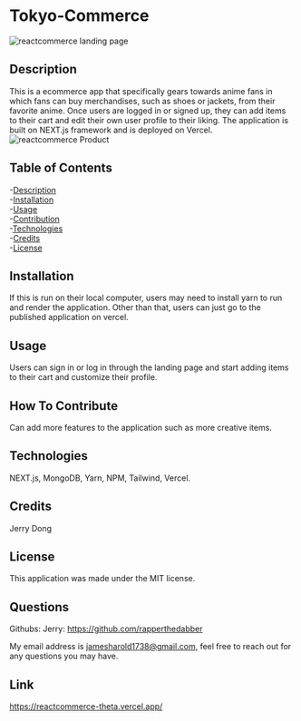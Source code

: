 # Tokyo-Commerce

![reactcommerce landing page](https://github.com/rapperthedabber/reactcommerce/assets/116526260/67ef72f8-024a-4750-9888-c9645d4f8d62)
## Description  
<a name="description"></a>
This is a ecommerce app that specifically gears towards anime fans in which fans can buy merchandises, such as shoes or jackets, from their favorite anime.
Once users are logged in or signed up, they can add items to their cart and edit their own user profile to their liking. The application is built on NEXT.js framework and is deployed on Vercel.
<br>
    ![reactcommerce Product](https://github.com/rapperthedabber/reactcommerce/assets/116526260/20b3e434-4601-4315-830c-280f1b6d18a5)

    
## Table of Contents
-[Description](#description)<br> 
-[Installation](#installation)<br>
-[Usage](#usage)<br>
-[Contribution](#contribution)<br>
-[Technologies](#technologies)<br>
-[Credits](#credits)<br>
-[License](#license)<br>

<a name="installation"></a>
## Installation

If this is run on their local computer, users may need to install yarn to run and render the application. Other than that, users can just go to the published application on vercel.

<a name="usage"></a>
## Usage

Users can sign in or log in through the landing page and start adding items to their cart and customize their profile.

<a name="contribution"></a>
## How To Contribute

Can add more features to the application such as more creative items.

<a name="technologies"></a>
## Technologies

NEXT.js, MongoDB, Yarn, NPM, Tailwind, Vercel.

## Credits 

Jerry Dong

<a name="license"></a>
## License

This application was made under the MIT license.

## Questions

Githubs:
    Jerry: https://github.com/rapperthedabber

My email address is jamesharold1738@gmail.com, feel free to reach out for any questions you may have.

## Link
https://reactcommerce-theta.vercel.app/
